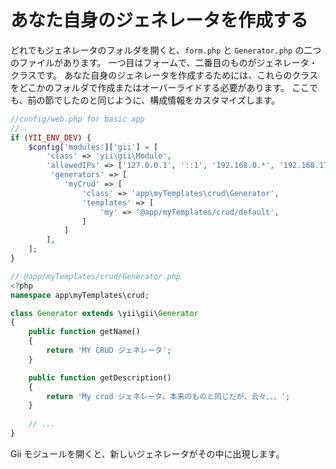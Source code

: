 あなた自身のジェネレータを作成する
==================================

どれでもジェネレータのフォルダを開くと、`form.php` と `Generator.php` の二つのファイルがあります。
一つ目はフォームで、二番目のものがジェネレータ・クラスです。
あなた自身のジェネレータを作成するためには、これらのクラスをどこかのフォルダで作成またはオーバーライドする必要があります。
ここでも、前の節でしたのと同じように、構成情報をカスタマイズします。

```php
//config/web.php for basic app
//..
if (YII_ENV_DEV) {    
    $config['modules']['gii'] = [
        'class' => 'yii\gii\Module',      
        'allowedIPs' => ['127.0.0.1', '::1', '192.168.0.*', '192.168.178.20'],  
         'generators' => [
            'myCrud' => [
                'class' => 'app\myTemplates\crud\Generator',
                'templates' => [
                    'my' => '@app/myTemplates/crud/default',
                ]
            ]
        ],
    ];
}
```

```php
// @app/myTemplates/crud/Generator.php
<?php
namespace app\myTemplates\crud;

class Generator extends \yii\gii\Generator
{
    public function getName()
    {
        return 'MY CRUD ジェネレータ';
    }

    public function getDescription()
    {
        return 'My crud ジェネレータ。本来のものと同じだが、云々、、、';
    }
    
    // ...
}
```

Gii モジュールを開くと、新しいジェネレータがその中に出現します。

